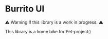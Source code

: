 # Burrito UI
:warning: Warning!!! this library is a work in progress. :warning:

This library is a home bike for Pet-project:)
